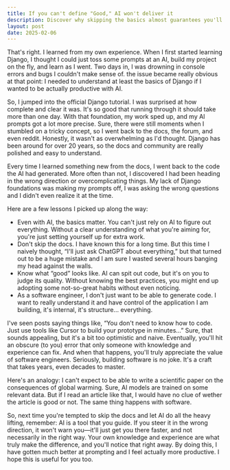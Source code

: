 ```yaml
---
title: If you can't define "Good," AI won't deliver it
description: Discover why skipping the basics almost guarantees you'll end up with messy, terrible code.
layout: post
date: 2025-02-06
---
```


That's right. I learned from my own experience. When I first started learning Django, I thought I could just toss some prompts at an AI, build my project on the fly, and learn as I went. Two days in, I was drowning in console errors and bugs I couldn't make sense of. the issue became really obvious at that point: I needed to understand at least the basics of Django if I wanted to be actually productive with AI.

So, I jumped into the official Django tutorial. I was surprised at how complete and clear it was. It's so good that running through it should take more than one day. With that foundation, my work sped up, and my AI prompts got a lot more precise. Sure, there were still moments when I stumbled on a tricky concept, so I went back to the docs, the forum, and even reddit. Honestly, it wasn't as overwhelming as I'd thought. Django has been around for over 20 years, so the docs and community are really polished and easy to understand.

Every time I learned something new from the docs, I went back to the code the AI had generated. More often than not, I discovered I had been heading in the wrong direction or overcomplicating things. My lack of Django foundations was making my prompts off, I was asking the wrong questions and I didn't even realize it at the time.

Here are a few lessons I picked up along the way:

- Even with AI, the basics matter. You can't just rely on AI to figure out everything. Without a clear understanding of what you're aiming for, you're just setting yourself up for extra work.
- Don't skip the docs. I have known this for a long time. But this time I naively thought, “I'll just ask ChatGPT about everything,” but that turned out to be a huge mistake and I am sure I wasted several hours banging my head against the walls.
- Know what “good” looks like. AI can spit out code, but it's on you to judge its quality. Without knowing the best practices, you might end up adopting some not-so-great habits without even noticing.
- As a software engineer, I don't just want to be able to generate code. I want to really understand it and have control of the application I am building, it's internal, it's structure... everything.

I've seen posts saying things like, “You don't need to know how to code. Just use tools like Cursor to build your prototype in minutes…” Sure, that sounds appealing, but it's a bit too optimistic and naive. Eventually, you'll hit an obscure (to you) error that only someone with knowledge and experience can fix. And when that happens, you'll truly appreciate the value of software engineers. Seriously, building software is no joke. It's a craft that takes years, even decades to master.

Here's an analogy: I can't expect to be able to write a scientific paper on the consequences of global warming. Sure, AI models are trained on some relevant data. But if I read an article like that, I would have no clue of wether the article is good or not. The same thing happens with software.

So, next time you're tempted to skip the docs and let AI do all the heavy lifting, remember: AI is a tool that you guide. If you steer it in the wrong direction, it won't warn you—it'll just get you there faster, and not necessarily in the right way. Your own knowledge and experience are what truly make the difference, and you'll notice that right away. By doing this, I have gotten much better at prompting and I feel actually more productive. I hope this is useful for you too.
